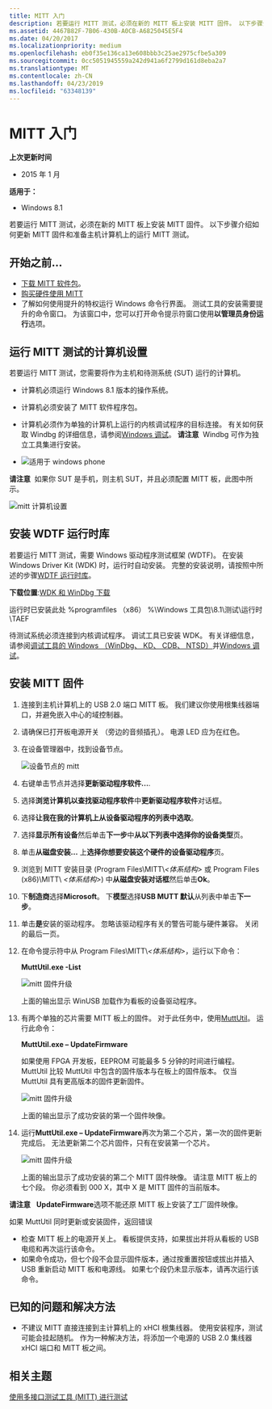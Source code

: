 ```yaml
---
title: MITT 入门
description: 若要运行 MITT 测试，必须在新的 MITT 板上安装 MITT 固件。 以下步骤介绍如何更新 MITT 固件和准备主机计算机上的运行 MITT 测试。
ms.assetid: 4467B82F-7B06-430B-A0CB-A6825045E5F4
ms.date: 04/20/2017
ms.localizationpriority: medium
ms.openlocfilehash: eb0f35e136ca13e608bbb3c25ae2975cfbe5a309
ms.sourcegitcommit: 0cc5051945559a242d941a6f2799d161d8eba2a7
ms.translationtype: MT
ms.contentlocale: zh-CN
ms.lasthandoff: 04/23/2019
ms.locfileid: "63348139"
---
```

# <a name="get-started-with-mitt"></a>MITT 入门


**上次更新时间**

-   2015 年 1 月

**适用于：**

-   Windows 8.1

若要运行 MITT 测试，必须在新的 MITT 板上安装 MITT 固件。 以下步骤介绍如何更新 MITT 固件和准备主机计算机上的运行 MITT 测试。

## <a name="before-you-begin"></a>开始之前...


-   [下载 MITT 软件包](https://msdn.microsoft.com/library/windows/hardware/dn919810)。
-   [购买硬件使用 MITT](https://msdn.microsoft.com/library/windows/hardware/dn919811)
-   了解如何使用提升的特权运行 Windows 命令行界面。 测试工具的安装需要提升的命令窗口。 为该窗口中，您可以打开命令提示符窗口使用**以管理员身份运行**选项。

## <a name="computer-setup-for-running-mitt-tests"></a>运行 MITT 测试的计算机设置


若要运行 MITT 测试，您需要将作为主机和待测系统 (SUT) 运行的计算机。

-   计算机必须运行 Windows 8.1 版本的操作系统。
-   计算机必须安装了 MITT 软件程序包。
-   计算机必须作为单独的计算机上运行的内核调试程序的目标连接。 有关如何获取 Windbg 的详细信息，请参阅[Windows 调试](https://msdn.microsoft.com/library/windows/hardware/ff551063.aspx)。
    **请注意**  Windbg 可作为独立工具集进行安装。

     

-   ![适用于 windows phone](images/Phone.png)

**请注意**  如果你 SUT 是手机，则主机 SUT，并且必须配置 MITT 板，此图中所示。

![mitt 计算机设置](images/mitt-computer-setup.jpg)

## <a name="install-wdtf-runtime-library"></a>安装 WDTF 运行时库


若要运行 MITT 测试，需要 Windows 驱动程序测试框架 (WDTF)。 在安装 Windows Driver Kit (WDK) 时，运行时自动安装。 完整的安装说明，请按照中所述的步骤[WDTF 运行时库](https://msdn.microsoft.com/library/windows/hardware/hh831856)。

**下载位置**:[WDK 和 WinDbg 下载](https://go.microsoft.com/fwlink/p/?LinkId=733614)

运行时已安装此处 %programfiles （x86） %\\Windows 工具包\\8.1\\测试\\运行时\\TAEF

待测试系统必须连接到内核调试程序。 调试工具已安装 WDK。 有关详细信息，请参阅[调试工具的 Windows （WinDbg、 KD、 CDB、 NTSD）](https://msdn.microsoft.com/library/windows/hardware/ff551063)并[Windows 调试](https://msdn.microsoft.com/library/windows/hardware/ff558823)。

## <a name="install-mitt-firmware"></a>安装 MITT 固件


1.  连接到主机计算机上的 USB 2.0 端口 MITT 板。 我们建议你使用根集线器端口，并避免嵌入中心的域控制器。
2.  请确保已打开板电源开关 （旁边的音频插孔）。 电源 LED 应为在红色。
3.  在设备管理器中，找到设备节点。

    ![设备节点的 mitt](images/install-mitt.png)

4.  右键单击节点并选择**更新驱动程序软件...**.
5.  选择**浏览计算机以查找驱动程序软件**中**更新驱动程序软件**对话框。
6.  选择**让我在我的计算机上从设备驱动程序的列表中选取**。
7.  选择**显示所有设备**然后单击**下一步**中**从以下列表中选择你的设备类型**页。
8.  单击**从磁盘安装...** 上**选择你想要安装这个硬件的设备驱动程序**页。
9.  浏览到 MITT 安装目录 (Program Files\\MITT\\*&lt;体系结构&gt;* 或 Program Files (x86)\\MITT\\ *&lt;体系结构&gt;*) 中**从磁盘安装对话框**然后单击**Ok**。
10. 下**制造商**选择**Microsoft**。 下**模型**选择**USB MUTT 默认**从列表中单击**下一步**。
11. 单击**是**安装的驱动程序。 忽略该驱动程序有关的警告可能与硬件兼容。 关闭的最后一页。
12. 在命令提示符中从 Program Files\\MITT\\*&lt;体系结构&gt;*，运行以下命令：

    **MuttUtil.exe -List**

    ![mitt 固件升级](images/mitt-setup1.png)

    上面的输出显示 WinUSB 加载作为看板的设备驱动程序。

13. 有两个单独的芯片需要 MITT 板上的固件。 对于此任务中，使用[MuttUtil](https://msdn.microsoft.com/library/windows/hardware/dn376874)。 运行此命令：

    **MuttUtil.exe – UpdateFirmware**

    如果使用 FPGA 开发板，EEPROM 可能最多 5 分钟的时间进行编程。 MuttUtil 比较 MuttUtil 中包含的固件版本与在板上的固件版本。 仅当 MuttUtil 具有更高版本的固件更新固件。

    ![mitt 固件升级](images/mitt-setup2.png)

    上面的输出显示了成功安装的第一个固件映像。

14. 运行**MuttUtil.exe – UpdateFirmware**再次为第二个芯片，第一次的固件更新完成后。 无法更新第二个芯片固件，只有在安装第一个芯片。

    ![mitt 固件升级](images/mitt-setup3.png)

    上面的输出显示了成功安装的第二个 MITT 固件映像。 请注意 MITT 板上的七个段。 你必须看到 000 X，其中 X 是 MITT 固件的当前版本。

**请注意**   **UpdateFirmware**选项不能还原 MITT 板上安装了工厂固件映像。

 

如果 MuttUtil 同时更新或安装固件，返回错误

-   检查 MITT 板上的电源开关上。 看板提供支持，如果拔出并将从看板的 USB 电缆和再次运行该命令。
-   如果命令成功，但七个段不会显示固件版本，通过按重置按钮或拔出并插入 USB 重新启动 MITT 板和电源线。 如果七个段仍未显示版本，请再次运行该命令。

## <a name="known-issues-and-workaround"></a>已知的问题和解决方法


-   不建议 MITT 直接连接到主计算机上的 xHCI 根集线器。 使用安装程序，测试可能会挂起随机。 作为一种解决方法，将添加一个电源的 USB 2.0 集线器 xHCI 端口和 MITT 板之间。

## <a name="related-topics"></a>相关主题
[使用多接口测试工具 (MITT) 进行测试](https://msdn.microsoft.com/library/windows/hardware/dn919874)  



